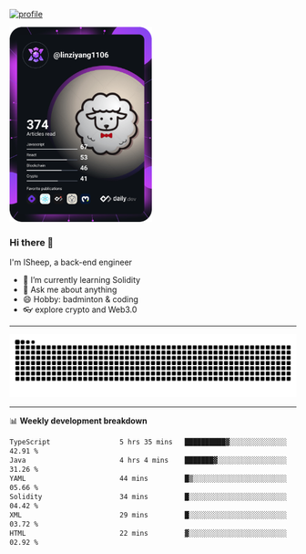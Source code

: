 [![profile](https://user-images.githubusercontent.com/54968314/208005045-e4b42f3b-833d-4242-bfcc-e764865553a2.svg)](https://www.calligrapher.ai/)

<a href="https://app.daily.dev/linziyang1106"><img src="/devcard.png" width="250" alt="ISheep's Dev Card"/></a>

### Hi there 🐏

I'm ISheep, a back-end engineer

- 🔭 I’m currently learning Solidity
- 💬 Ask me about anything
- 😄 Hobby: badminton & coding
- 👓 explore crypto and Web3.0

-------

![](https://raw.githubusercontent.com/ISheepp/ISheepp/output/github-contribution-grid-snake.svg)

-------

📊 **Weekly development breakdown**
<!--START_SECTION:waka-->

```text
TypeScript                 5 hrs 35 mins   ██████████▓░░░░░░░░░░░░░░   42.91 %
Java                       4 hrs 4 mins    ███████▓░░░░░░░░░░░░░░░░░   31.26 %
YAML                       44 mins         █▒░░░░░░░░░░░░░░░░░░░░░░░   05.66 %
Solidity                   34 mins         █░░░░░░░░░░░░░░░░░░░░░░░░   04.42 %
XML                        29 mins         █░░░░░░░░░░░░░░░░░░░░░░░░   03.72 %
HTML                       22 mins         ▓░░░░░░░░░░░░░░░░░░░░░░░░   02.92 %
```

<!--END_SECTION:waka-->
